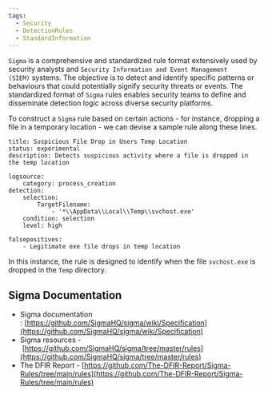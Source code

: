 ```yaml
---
tags:
  - Security
  - DetectionRules
  - StandardInformation
---
```

`Sigma` is a comprehensive and standardized rule format extensively used by security analysts and `Security Information and Event Management (SIEM)` systems. The objective is to detect and identify specific patterns or behaviours that could potentially signify security threats or events. The standardized format of `Sigma` rules enables security teams to define and disseminate detection logic across diverse security platforms.

To construct a `Sigma` rule based on certain actions - for instance, dropping a file in a temporary location - we can devise a sample rule along these lines.

```sigma
title: Suspicious File Drop in Users Temp Location
status: experimental
description: Detects suspicious activity where a file is dropped in the temp location

logsource:
    category: process_creation
detection:
    selection:
        TargetFilename:
            - '*\\AppData\\Local\\Temp\\svchost.exe'
    condition: selection
    level: high

falsepositives:
    - Legitimate exe file drops in temp location
```

In this instance, the rule is designed to identify when the file `svchost.exe` is dropped in the `Temp` directory.


## Sigma Documentation

- Sigma documentation : [https://github.com/SigmaHQ/sigma/wiki/Specification](https://github.com/SigmaHQ/sigma/wiki/Specification)
- Sigma resources - [https://github.com/SigmaHQ/sigma/tree/master/rules](https://github.com/SigmaHQ/sigma/tree/master/rules)
- The DFIR Report - [https://github.com/The-DFIR-Report/Sigma-Rules/tree/main/rules](https://github.com/The-DFIR-Report/Sigma-Rules/tree/main/rules)